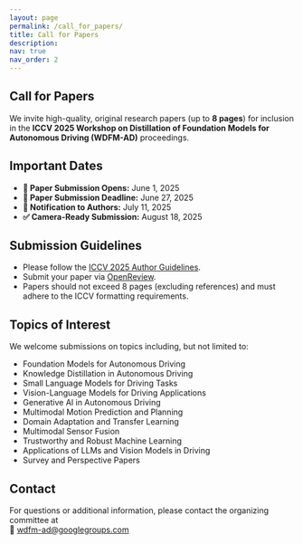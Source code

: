 ```yaml
---
layout: page
permalink: /call_for_papers/
title: Call for Papers
description: 
nav: true
nav_order: 2
---
```


## Call for Papers

We invite high-quality, original research papers (up to **8 pages**) for inclusion in the **ICCV 2025 Workshop on Distillation of Foundation Models for Autonomous Driving (WDFM-AD)** proceedings.

## Important Dates

- **📝 Paper Submission Opens:** June 1, 2025  
- **📅 Paper Submission Deadline:** June 27, 2025  
- **📢 Notification to Authors:** July 11, 2025  
- **✅ Camera-Ready Submission:** August 18, 2025  

## Submission Guidelines

- Please follow the [ICCV 2025 Author Guidelines](https://iccv.thecvf.com/Conferences/2025/AuthorGuidelines).  
- Submit your paper via [OpenReview](https://openreview.net/group?id=thecvf.com/ICCV/2025/Workshop/WDFM-AD).  
- Papers should not exceed 8 pages (excluding references) and must adhere to the ICCV formatting requirements.

## Topics of Interest

We welcome submissions on topics including, but not limited to:

- Foundation Models for Autonomous Driving  
- Knowledge Distillation in Autonomous Driving  
- Small Language Models for Driving Tasks  
- Vision-Language Models for Driving Applications  
- Generative AI in Autonomous Driving  
- Multimodal Motion Prediction and Planning  
- Domain Adaptation and Transfer Learning  
- Multimodal Sensor Fusion  
- Trustworthy and Robust Machine Learning  
- Applications of LLMs and Vision Models in Driving  
- Survey and Perspective Papers

## Contact

For questions or additional information, please contact the organizing committee at  
📧 [wdfm-ad@googlegroups.com](mailto:wdfm-ad@googlegroups.com)